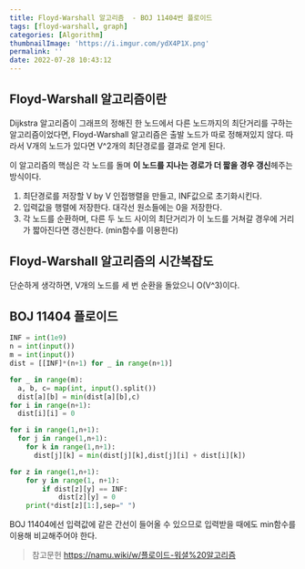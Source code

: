 ```yaml
---
title: Floyd-Warshall 알고리즘  - BOJ 11404번 플로이드
tags: [floyd-warshall, graph]
categories: [Algorithm]
thumbnailImage: 'https://i.imgur.com/ydX4P1X.png'
permalink: ''
date: 2022-07-28 10:43:12
---
```


<!-- toc -->

## Floyd-Warshall 알고리즘이란

Dijkstra 알고리즘이 그래프의 정해진 한 노드에서 다른 노드까지의 최단거리를 구하는 알고리즘이었다면, Floyd-Warshall 알고리즘은 출발 노드가 따로 정해져있지 않다. 따라서 V개의 노드가 있다면 V^2개의 최단경로를 결과로 얻게 된다.

이 알고리즘의 핵심은 각 노드를 돌며 **이 노드를 지나는 경로가 더 짧을 경우 갱신**헤주는 방식이다.

1. 최단경로를 저장할 V by V 인접행렬을 만들고, INF값으로 초기화시킨다.
1. 입력값을 행렬에 저장한다. 대각선 원소들에는 0을 저장한다.
1. 각 노드를 순환하며, 다른 두 노드 사이의 최단거리가 이 노드를 거쳐갈 경우에 거리가 짧아진다면 갱신한다. (min함수를 이용한다)

## Floyd-Warshall 알고리즘의 시간복잡도

단순하게 생각하면, V개의 노드를 세 번 순환을 돌았으니 O(V^3)이다.

## BOJ 11404 플로이드

```python
INF = int(1e9)
n = int(input())
m = int(input())
dist = [[INF]*(n+1) for _ in range(n+1)]

for _ in range(m):
  a, b, c= map(int, input().split())
  dist[a][b] = min(dist[a][b],c)
for i in range(n+1):
  dist[i][i] = 0

for i in range(1,n+1):
  for j in range(1,n+1):
    for k in range(1,n+1):
      dist[j][k] = min(dist[j][k],dist[j][i] + dist[i][k])

for z in range(1,n+1):
    for y in range(1, n+1):
        if dist[z][y] == INF:
            dist[z][y] = 0
    print(*dist[z][1:],sep=" ")
```

BOJ 11404에선 입력값에 같은 간선이 들어올 수 있으므로 입력받을 때에도 min함수를 이용해 비교해주어야 한다.

> 참고문헌
> https://namu.wiki/w/플로이드-워셜%20알고리즘

